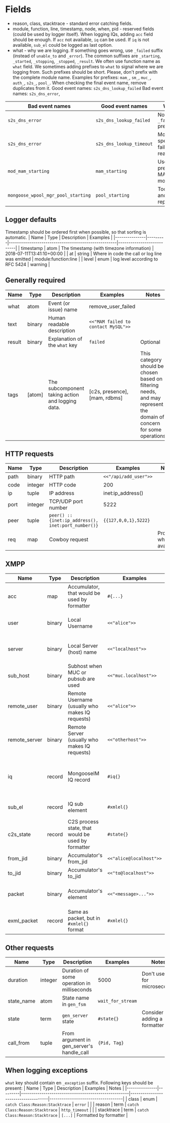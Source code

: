 # Fields

- reason, class, stacktrace - standard error catching fields.
- module, function, line, timestamp, node, when, pid - reserved fields (could be used by logger itself).
When logging IQs, adding `acc` field should be enough. If `acc` not available, `iq` can be used.
If `iq` is not available, `sub_el` could be logged as last option.
- what - why we are logging. If something goes wrong, use `_failed` suffix (instead of `unable_to` and `_error`).
  The common suffixes are `_starting`, `_started`, `_stopping`, `_stopped`, `_result`.
  We often use function name as `what` field.
  We sometimes adding prefixes to `what` to signal where we are logging from.
  Such prefixes should be short. Please, don't prefix with the complete module name.
  Examples for prefixes: `mam_`, `sm_`, `muc_`, `auth_`, `s2s_`, `pool_`.
  When checking the final event name, remove duplicates from it.
  Good event names: `s2s_dns_lookup_failed`
  Bad event names: `s2s_dns_error`, 

| Bad event names                    | Good event names         | Why                               |
|------------------------------------|--------------------------|-----------------------------------|
| `s2s_dns_error`                    | `s2s_dns_lookup_failed`  | Not `_failed` prefix              |
| `s2s_dns_error`                    | `s2s_dns_lookup_timeout` | More specific failure reason      |
| `mod_mam_starting`                 | `mam_starting`           | Use `mam_` prefix for MAM modules |
| `mongoose_wpool_mgr_pool_starting` | `pool_starting`          | Too long and repetitive           |


## Logger defaults
Timestamp should be ordered first when possible, so that sorting is automatic.
| Name          | Type    | Description                                         | Examples                  |
|---------------|---------|-----------------------------------------------------|---------------------------|
| timestamp     | atom    | The timestamp (with timezone information)           | 2018-07-11T13:41:10+00:00 |
| at            | string  | Where in code the call or log line was emitted      | module:function:line      |
| level         | enum    | log level according to RFC 5424                     | warning                   |

## Generally required
| Name          | Type    | Description                                         | Examples                            | Notes                              |
|---------------|---------|-----------------------------------------------------|-------------------------------------|------------------------------------|
| what          | atom    | Event (or issue) name                               | remove_user_failed                  |                                    |
| text          | binary  | Human readable description                          | `<<"MAM failed to contact MySQL">>` |                                    |
| result        | binary  | Explanation of the `what` key                       | `failed`                            | Optional                           |
| tags          | [atom]  | The subcomponent taking action and logging data.    | [c2s, presence], [mam, rdbms]       | This category should be chosen based on filtering needs, and may represent the domain of concern for some operations |

## HTTP requests
| Name          | Type    | Description                                         | Examples                            | Notes                              |
|---------------|---------|-----------------------------------------------------|-------------------------------------|------------------------------------|
| path          | binary  | HTTP path                                           | `<<"/api/add_user">>`               |                                    |
| code          | integer | HTTP code                                           | 200                                 |                                    |
| ip            | tuple   | IP address                                          | inet:ip_address()                   |                                    |
| port          | integer | TCP/UDP port number                                 | 5222                                |                                    |
| peer          | tuple   | `peer() :: {inet:ip_address(), inet:port_number()}` | `{{127,0,0,1},5222}`                |                                    |
| req           | map     | Cowboy request                                      |                                     | Provide when available             |

## XMPP
| Name          | Type    | Description                                         | Examples                            | Notes                              |
|---------------|---------|-----------------------------------------------------|-------------------------------------|------------------------------------|
| acc           | map     | Accumulator, that would be used by formatter        | `#{...}`                            |                                    |
| user          | binary  | Local Username                                      | `<<"alice">>`                       | Use `#jid.luser` when available    |
| server        | binary  | Local Server (host) name                            | `<<"localhost">>`                   | Use `#jid.lserver` when available  |
| sub_host      | binary  | Subhost when MUC or pubsub are used                 | `<<"muc.localhost">>`               | It's not the same as `server`      |
| remote_user   | binary  | Remote Username (usually who makes IQ requests)     | `<<"alice">>`                       | Use `#jid.luser` when available    |
| remote_server | binary  | Remote Server (usually who makes IQ requests)       | `<<"otherhost">>`                   | Use `#jid.lserver` when available  |
| iq            | record  | MongooseIM IQ record                                | `#iq{}`                             | Provide when available (but it could be acc instead) |
| sub_el        | record  | IQ sub element                                      | `#xmlel{}`                          | Provide ONLY if `iq` not available |
| c2s_state     | record  | C2S process state, that would be used by formatter  | `#state{}`                          |                                    |
| from_jid      | binary  | Accumulator's from_jid                              | `<<"alice@localhost">>`             |                                    |
| to_jid        | binary  | Accumulator's to_jid                                | `<<"to@localhost">>`                |                                    |
| packet        | binary  | Accumulator's element                               | `<<"<message>...">>`                | Encoded as XML, not erlang records |
| exml_packet   | record  | Same as packet, but in `#xmlel{}` format            | `#xmlel{}`                          | Record, formatted in formatter     |

## Other requests
| Name          | Type    | Description                                         | Examples                            | Notes                              |
|---------------|---------|-----------------------------------------------------|-------------------------------------|------------------------------------|
| duration      | integer | Duration of some operation in milliseconds          | 5000                                | Don't use it for microseconds      |
| state_name    | atom    | State name in `gen_fsm`                             | `wait_for_stream`                   |                                    |
| state         | term    | `gen_server` state                                  | `#state{}`                          | Consider adding a formatter        |
| call_from     | tuple   | From argument in gen_server's handle_call           | `{Pid, Tag}`                        |                                    |

## When logging exceptions
`what` key should contain en `_exception` suffix. Following keys should be present:
| Name          | Type    | Description                                         | Examples                            | Notes                              |
|---------------|---------|-----------------------------------------------------|-------------------------------------|------------------------------------|
| class         | enum    | `catch Class:Reason:Stacktrace`                     | `error`                             |                                    |
| reason        | term    | `catch Class:Reason:Stacktrace`                     | `http_timeout`                      |                                    |
| stacktrace    | term    | `catch Class:Reason:Stacktrace`                     | `[...]`                             | Formatted by formatter             |
